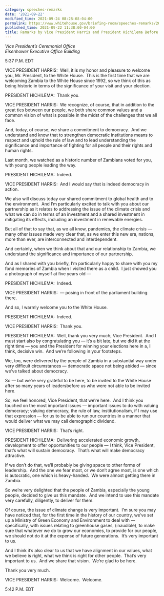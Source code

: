 ```yaml
---
category: speeches-remarks
date: '2021-09-22'
modified_time: 2021-09-24 08:28:08-04:00
permalink: https://www.whitehouse.gov/briefing-room/speeches-remarks/2021/09/22/remarks-by-vice-president-harris-and-president-hichilema-before-bilateral-meeting/
published_time: 2021-09-22 11:38:00-04:00
title: Remarks by Vice President Harris and President Hichilema Before Bilateral Meeting
---
```

 
*Vice President’s Ceremonial Office  
Eisenhower Executive Office Building*

5:37 P.M. EDT  
  
VICE PRESIDENT HARRIS:  Well, it is my honor and pleasure to welcome
you, Mr. President, to the White House.  This is the first time that we
are welcoming Zambia to the White House since 1992, so we think of this
as being historic in terms of the significance of your visit and your
election.  
  
PRESIDENT HICHILEMA:  Thank you.  
  
VICE PRESIDENT HARRIS:  We recognize, of course, that in addition to the
great ties between our people, we both share common values and a common
vision of what is possible in the midst of the challenges that we all
face.  
  
And, today, of course, we share a commitment to democracy.  And we
understand and know that to strengthen democratic institutions means to
respect and uphold the rule of law and to lead understanding the
significance and importance of fighting for all people and their rights
and human rights.  
  
Last month, we watched as a historic number of Zambians voted for you,
with young people leading the way.  
  
PRESIDENT HICHILEMA:  Indeed.  
  
VICE PRESIDENT HARRIS:  And I would say that is indeed democracy in
action.  
  
We also will discuss today our shared commitment to global health and to
the environment.  And I’m particularly excited to talk with you about
our partnership as it relates to addressing the issue of the climate
crisis and what we can do in terms of an investment and a shared
investment in mitigating its effects, including an investment in
renewable energies.  
  
But all of that to say that, as we all know, pandemics, the climate
crisis — many other issues made very clear that, as we enter this new
era, nations, more than ever, are interconnected and interdependent.  
  
And certainly, when we think about that and our relationship to Zambia,
we understand the significance and importance of our partnership.  
  
And as I shared with you briefly, I’m particularly happy to share with
you my fond memories of Zambia when I visited there as a child.  I just
showed you a photograph of myself at five years old —  
  
PRESIDENT HICHILEMA:  Indeed.  
  
VICE PRESIDENT HARRIS:  — posing in front of the parliament building
there.   
  
And so, I warmly welcome you to the White House.  
  
PRESIDENT HICHILEMA:  Indeed.  
  
VICE PRESIDENT HARRIS:  Thank you.  
  
PRESIDENT HICHILEMA:  Well, thank you very much, Vice President.  And I
must start also by congratulating you — it’s a bit late, but we did it
at the right time — you and the President for winning your elections
here in a, I think, decisive win.  And we’re following in your
footsteps.   
  
We, too, were delivered by the people of Zambia in a substantial way
under very difficult circumstances — democratic space not being abided —
since we’ve talked about democracy.  
  
So — but we’re very grateful to be here, to be invited to the White
House after so many years of leadersbefore us who were not able to be
invited here.   
  
So, we feel honored, Vice President, that we’re here.  And I think you
touched on the most important issues — important issues to do with
valuing democracy; valuing democracy, the rule of law, institutionalism,
if I may use that expression — for us to be able to run our countries in
a manner that would deliver what we may call demographic dividend.  
  
VICE PRESIDENT HARRIS:  That’s right.  
  
PRESIDENT HICHILEMA:  Delivering accelerated economic growth,
development to offer opportunities to our people — I think, Vice
President, that’s what will sustain democracy.  That’s what will make
democracy attractive.    
  
If we don’t do that, we’ll probably be giving space to other forms of
leadership.  And the one we fear most, or we don’t agree most, is one
which is autocratic, one which is heavy-handed.  We were almost getting
there in Zambia.  
  
So we’re very delighted that the people of Zambia, especially the young
people, decided to give us this mandate.  And we intend to use this
mandate very carefully, diligently, to deliver for them.   
  
Of course, the issue of climate change is very important.  I’m sure you
may have noticed that, for the first time in the history of our country,
we’ve set up a Ministry of Green Economy and Environment to deal with —
specifically, with issues relating to greenhouse gases, (inaudible), to
make sure that whatever we do to grow our economies, to provide for our
people, we should not do it at the expense of future generations.  It’s
very important to us.   
  
And I think it’s also clear to us that we have alignment in our values,
what we believe is right, what we think is right for other people. 
That’s very important to us.  And we share that vision.  We’re glad to
be here.   
  
Thank you very much.  
  
VICE PRESIDENT HARRIS:  Welcome.  Welcome.  
  
5:42 P.M. EDT                
